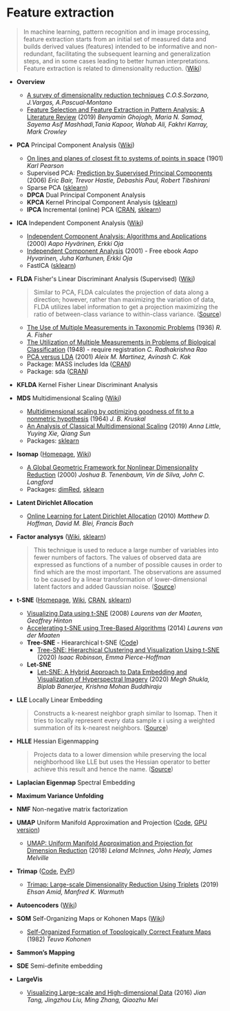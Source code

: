 # Feature extraction
> In machine learning, pattern recognition and in image processing, feature extraction starts from an initial set of measured data and builds derived values (features) intended to be informative and non-redundant, facilitating the subsequent learning and generalization steps, and in some cases leading to better human interpretations. Feature extraction is related to dimensionality reduction. ([Wiki](https://en.wikipedia.org/wiki/Feature_extraction))

- **Overview**
  - [A survey of dimensionality reduction techniques](https://arxiv.org/pdf/1403.2877.pdf) *C.O.S.Sorzano, J.Vargas, A.Pascual‐Montano*
  - [Feature Selection and Feature Extraction in Pattern Analysis: A Literature Review](https://arxiv.org/pdf/1905.02845.pdf) (2019) *Benyamin Ghojogh, Maria N. Samad, Sayema Asif Mashhadi,Tania Kapoor, Wahab Ali, Fakhri Karray, Mark Crowley*

- **PCA** Principal Component Analysis ([Wiki](https://en.wikipedia.org/wiki/Principal_component_analysis))
  - [On lines and planes of closest fit to systems of points in space](https://zenodo.org/record/1430636#.Xos47PFRVnx) (1901) *Karl Pearson*
  - Supervised PCA: [Prediction by Supervised Principal Components](https://web.stanford.edu/~hastie/Papers/spca_JASA.pdf) (2006) *Eric Bair, Trevor Hastie, Debashis Paul, Robert Tibshirani*
  - Sparse PCA ([sklearn](https://scikit-learn.org/stable/modules/generated/sklearn.decomposition.SparsePCA.html#sklearn.decomposition.SparsePCA))
  - **DPCA** Dual Principal Component Analysis
  - **KPCA** Kernel Principal Component Analysis ([sklearn](https://scikit-learn.org/stable/modules/generated/sklearn.decomposition.KernelPCA.html#sklearn.decomposition.KernelPCA))
  - **IPCA** Incremental (online) PCA ([CRAN](https://cran.r-project.org/web/packages/onlinePCA/), [sklearn](https://scikit-learn.org/stable/modules/generated/sklearn.decomposition.IncrementalPCA.html#sklearn.decomposition.IncrementalPCA))
- **ICA** Independent Component Analysis ([Wiki](https://en.wikipedia.org/wiki/Independent_component_analysis))
  - [Independent Component Analysis: Algorithms and Applications](http://mlsp.cs.cmu.edu/courses/fall2012/lectures/ICA_Hyvarinen.pdf) (2000) *Aapo Hyvärinen, Erkki Oja*
  - [Independent Component Analysis](https://www.cs.helsinki.fi/u/ahyvarin/papers/bookfinal_ICA.pdf) (2001) - Free ebook *Aapo Hyvarinen, Juha Karhunen, Erkki Oja*
  - FastICA ([sklearn](https://scikit-learn.org/stable/modules/generated/sklearn.decomposition.FastICA.html#sklearn.decomposition.FastICA))
- **FLDA** Fisher's Linear Discriminant Analysis (Supervised) ([Wiki](https://en.wikipedia.org/wiki/Linear_discriminant_analysis))  
  > Similar to PCA, FLDA calculates the projection of data along a direction; however, rather than maximizing the variation of data, FLDA utilizes label information to get a projection maximizing the ratio of between-class variance to within-class variance. ([Source](https://arxiv.org/pdf/1905.02845.pdf))
  - [The Use of Multiple Measurements in Taxonomic Problems](https://digital.library.adelaide.edu.au/dspace/bitstream/2440/15227/1/138.pdf) (1936) *R. A. Fisher*
  - [The Utilization of Multiple Measurements in Problems of Biological Classification](https://www.jstor.org/stable/2983775?seq=1) (1948) - require registration *C. Radhakrishna Rao*
  - [PCA versus LDA](http://www2.ece.ohio-state.edu/~aleix/pami01.pdf) (2001) *Aleix M. Martinez, Avinash C. Kak*
  - Package: MASS includes lda ([CRAN](https://cran.r-project.org/web/packages/MASS/))
  - Package: sda ([CRAN](https://cran.r-project.org/web/packages/sda/index.html))
- **KFLDA** Kernel Fisher Linear Discriminant Analysis
- **MDS** Multidimensional Scaling ([Wiki](https://en.wikipedia.org/wiki/Multidimensional_scaling))
  - [Multidimensional scaling by optimizing goodness of fit to a nonmetric hypothesis](http://cda.psych.uiuc.edu/psychometrika_highly_cited_articles/kruskal_1964a.pdf) (1964) *J. B. Kruskal*
  - [An Analysis of Classical Multidimensional Scaling](https://arxiv.org/pdf/1812.11954.pdf) (2019) *Anna Little, Yuying Xie, Qiang Sun*
  - Packages:
      [sklearn](https://scikit-learn.org/stable/modules/generated/sklearn.manifold.MDS.html)
- **Isomap** ([Homepage](https://web.mit.edu/cocosci/isomap/isomap.html), [Wiki](https://en.wikipedia.org/wiki/Isomap))
  - [A Global Geometric Framework for Nonlinear Dimensionality Reduction](https://web.mit.edu/cocosci/Papers/sci_reprint.pdf) (2000) *Joshua B. Tenenbaum, Vin de Silva, John C. Langford*
  - Packages:
      [dimRed](https://cran.r-project.org/web/packages/dimRed/dimRed.pdf),
      [sklearn](https://scikit-learn.org/stable/modules/generated/sklearn.manifold.Isomap.html)
- **Latent Dirichlet Allocation**
  - [Online Learning for Latent Dirichlet Allocation](https://www.di.ens.fr/~fbach/mdhnips2010.pdf) (2010) *Matthew D. Hoffman, David M. Blei, Francis Bach*
- **Factor analysys** ([Wiki](https://en.wikipedia.org/wiki/Factor_analysis), [sklearn](https://scikit-learn.org/stable/modules/generated/sklearn.decomposition.FactorAnalysis.html#sklearn.decomposition.FactorAnalysis))  
  > This technique is used to reduce a large number of variables into fewer numbers of factors. The values of observed data are expressed as functions of a number of possible causes in order to find which are the most important. The observations are assumed to be caused by a linear transformation of lower-dimensional latent factors and added Gaussian noise. ([Source](https://towardsdatascience.com/dimensionality-reduction-101-for-dummies-like-me-abcfb2551794))
- **t-SNE** ([Homepage](https://lvdmaaten.github.io/tsne/), [Wiki](https://en.wikipedia.org/wiki/T-distributed_stochastic_neighbor_embedding), [CRAN](https://cran.r-project.org/web/packages/tsne/), [sklearn](https://scikit-learn.org/stable/modules/generated/sklearn.manifold.TSNE.html))
  - [Visualizing Data using t-SNE](https://lvdmaaten.github.io/publications/papers/JMLR_2008.pdf) (2008) *Laurens van der Maaten, Geoffrey Hinton*
  - [Accelerating t-SNE using Tree-Based Algorithms](https://lvdmaaten.github.io/publications/papers/JMLR_2014.pdf) (2014) *Laurens van der Maaten*
  - **Tree-SNE** - Hieararchical t-SNE  ([Code](https://github.com/isaacrob/treesne))
    - [Tree-SNE: Hierarchical Clustering and Visualization Using t-SNE](https://arxiv.org/pdf/2002.05687) (2020) *Isaac Robinson, Emma Pierce-Hoffman*
  - **Let-SNE**
    - [Let-SNE: A Hybrid Approach to Data Embedding and Visualization of Hyperspectral Imagery](https://arxiv.org/pdf/1910.08790.pdf) (2020) *Megh Shukla, Biplab Banerjee, Krishna Mohan Buddhiraju*
- **LLE** Locally Linear Embedding  
  > Constructs a k-nearest neighbor graph similar to Isomap. Then it tries to locally represent every data sample x i using a weighted summation of its k-nearest neighbors. ([Source](https://arxiv.org/pdf/1905.02845.pdf))
- **HLLE** Hessian Eigenmapping  
  > Projects data to a lower dimension while preserving the local neighborhood like LLE but uses the Hessian operator to better achieve this result and hence the name. ([Source](https://towardsdatascience.com/dimensionality-reduction-for-machine-learning-80a46c2ebb7e))
- **Laplacian Eigenmap** Spectral Embedding
- **Maximum Variance Unfolding**
- **NMF** Non-negative matrix factorization
- **UMAP** Uniform Manifold Approximation and Projection ([Code](https://github.com/lmcinnes/umap), [GPU version](https://docs.rapids.ai/api/cuml/stable/api.html#umap))
  - [UMAP: Uniform Manifold Approximation and Projection for Dimension Reduction](https://arxiv.org/pdf/1802.03426) (2018) *Leland McInnes, John Healy, James Melville*
- **Trimap** ([Code](https://github.com/eamid/trimap), [PyPI](https://pypi.org/project/trimap/))
  - [Trimap: Large-scale Dimensionality Reduction Using Triplets](https://arxiv.org/pdf/1910.00204.pdf) (2019) *Ehsan Amid, Manfred K. Warmuth*
- **Autoencoders** ([Wiki](https://en.wikipedia.org/wiki/Autoencoder))
- **SOM** Self-Organizing Maps or Kohonen Maps ([Wiki](https://en.wikipedia.org/wiki/Self-organizing_map))
  - [Self-Organized Formation of Topologically Correct Feature Maps](http://www.cnbc.cmu.edu/~tai/nc19journalclubs/Kohonen1982_Article_Self-organizedFormationOfTopol.pdf) (1982) *Teuvo Kohonen*
- **Sammon’s Mapping**
- **SDE** Semi-definite embedding
- **LargeVis**
  - [Visualizing Large-scale and High-dimensional Data](https://arxiv.org/abs/1602.00370) (2016) *Jian Tang, Jingzhou Liu, Ming Zhang, Qiaozhu Mei*
